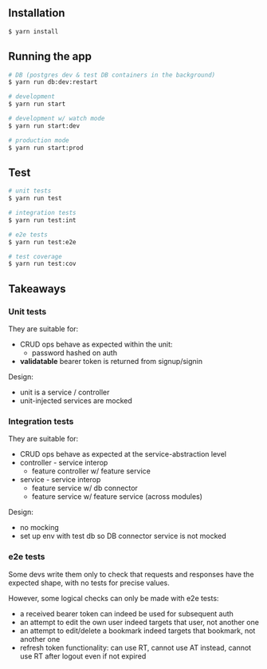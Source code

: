 ## Installation

```bash
$ yarn install
```

## Running the app

```bash
# DB (postgres dev & test DB containers in the background)
$ yarn run db:dev:restart

# development
$ yarn run start

# development w/ watch mode
$ yarn run start:dev

# production mode
$ yarn run start:prod
```

## Test

```bash
# unit tests
$ yarn run test

# integration tests
$ yarn run test:int

# e2e tests
$ yarn run test:e2e

# test coverage
$ yarn run test:cov
```

## Takeaways

### Unit tests

They are suitable for:

- CRUD ops behave as expected within the unit:
  - password hashed on auth
- **validatable** bearer token is returned from signup/signin

Design:

- unit is a service / controller
- unit-injected services are mocked

### Integration tests

They are suitable for:

- CRUD ops behave as expected at the service-abstraction level
- controller - service interop
  - feature controller w/ feature service
- service - service interop
  - feature service w/ db connector
  - feature service w/ feature service (across modules)

Design:

- no mocking
- set up env with test db so DB connector service is not mocked

### e2e tests

Some devs write them only to check that requests and responses have the expected shape, with no tests for precise values.

However, some logical checks can only be made with e2e tests:

- a received bearer token can indeed be used for subsequent auth
- an attempt to edit the own user indeed targets that user, not another one
- an attempt to edit/delete a bookmark indeed targets that bookmark, not another one
- refresh token functionality: can use RT, cannot use AT instead, cannot use RT after logout even if not expired
